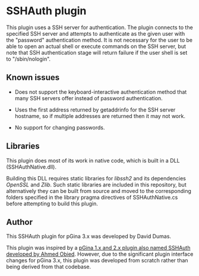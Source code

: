 # SSHAuth plugin

This plugin uses a SSH server for authentication. The plugin connects
to the specified SSH server and attempts to authenticate as the given
user with the "password" authentication method. It is not necessary
for the user to be able to open an actual shell or execute commands on
the SSH server, but note that SSH authentication stage will return
failure if the user shell is set to "/sbin/nologin".

## Known issues

* Does not support the keyboard-interactive authentication method that
  many SSH servers offer instead of password authentication.

* Uses the first address returned by getaddrinfo for the SSH server
  hostname, so if multiple addresses are returned then it may not
  work.

* No support for changing passwords.

## Libraries

This plugin does most of its work in native code, which is built in a
DLL (SSHAuthNative.dll).

Building this DLL requires static libraries for *libssh2* and its
dependencies *OpenSSL* and *Zlib*.  Such static libraries are included
in this repository, but alternatively they can be built from source
and moved to the corresponding folders specified in the library
pragma directives of SSHAuthNative.cs before attempting to build this
plugin.

## Author

This SSHAuth plugin for pGina 3.x was developed by David Dumas.

This plugin was inspired by a [pGina 1.x and 2.x plugin also named SSHAuth developed by Ahmed Obied](http://sshauth.sourceforge.net/).  However, due to the significant plugin interface changes for pGina 3.x, this plugin was developed from scratch rather than being derived from that codebase.
